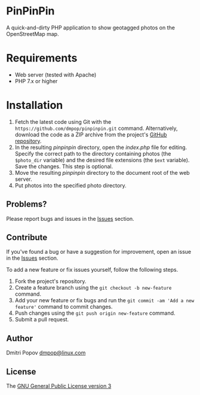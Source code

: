 # PinPinPin

A quick-and-dirty PHP application to show geotagged photos on the OpenStreetMap map.

# Requirements

- Web server (tested with Apache)
- PHP 7.x or higher

# Installation

1. Fetch the latest code using Git with the `https://github.com/dmpop/pinpinpin.git` command. Alternatively, download the code as a ZIP archive from the project's [GitHub repository](https://github.com/dmpop/pinpinpin).
2. In the resulting _pinpinpin_ directory, open the _index.php_ file for editing. Specify the correct path to the directory containing photos (the `$photo_dir` variable) and the desired file extensions (the `$ext` variable). Save the changes. This step is optional.
3. Move the resulting _pinpinpin_ directory to the document root of the web server.
4. Put photos into the specified photo directory.

## Problems?

Please report bugs and issues in the [Issues](https://github.com/dmpop/pinpinpin/issues) section.

## Contribute

If you've found a bug or have a suggestion for improvement, open an issue in the [Issues](https://github.com/dmpop/pinpinpin/issues) section.

To add a new feature or fix issues yourself, follow the following steps.

1. Fork the project's repository.
2. Create a feature branch using the `git checkout -b new-feature` command.
3. Add your new feature or fix bugs and run the `git commit -am 'Add a new feature'` command to commit changes.
4. Push changes using the `git push origin new-feature` command.
5. Submit a pull request.

## Author

Dmitri Popov [dmpop@linux.com](mailto:dmpop@linux.com)

## License

The [GNU General Public License version 3](http://www.gnu.org/licenses/gpl-3.0.en.html)


